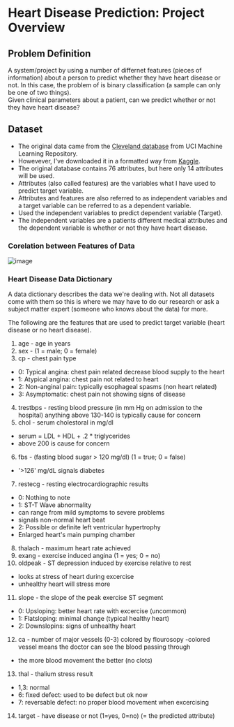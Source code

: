 # Heart Disease Prediction: Project Overview
## Problem Definition
A system/project by using a number of differnet features (pieces of information) about a person to predict whether they have heart disease or not. In this case, the problem of is binary classification (a sample can only be one of two things).<br>
Given clinical parameters about a patient, can we predict whether or not they have heart disease?<br>
## Dataset
- The original data came from the [Cleveland database](https://archive.ics.uci.edu/ml/datasets/heart+Disease) from UCI Machine Learning Repository.
- Howevever, I've downloaded it in a formatted way from [Kaggle](https://www.kaggle.com/datasets/sumaiyatasmeem/heart-disease-classification-dataset).
- The original database contains 76 attributes, but here only 14 attributes will be used. 
- Attributes (also called features) are the variables what I have used to predict target variable.
- Attributes and features are also referred to as independent variables and a target variable can be referred to as a dependent variable.
- Used the independent variables to predict dependent variable (Target).
- The independent variables are a patients different medical attributes and the dependent variable is whether or not they have heart disease.
### Corelation between Features of Data
![image](https://user-images.githubusercontent.com/115410634/204327791-7269ea18-dbf5-4705-adfd-e363d32b20cf.png)

### Heart Disease Data Dictionary
A data dictionary describes the data we're dealing with. Not all datasets come with them so this is where we may have to do our research or ask a subject matter expert (someone who knows about the data) for more.<br>

The following are the features that are used to predict target variable (heart disease or no heart disease).<br>

1. age - age in years
2. sex - (1 = male; 0 = female)
3. cp - chest pain type
- 0: Typical angina: chest pain related decrease blood supply to the heart
- 1: Atypical angina: chest pain not related to heart
- 2: Non-anginal pain: typically esophageal spasms (non heart related)
- 3: Asymptomatic: chest pain not showing signs of disease
4. trestbps - resting blood pressure (in mm Hg on admission to the hospital)
anything above 130-140 is typically cause for concern
5. chol - serum cholestoral in mg/dl
- serum = LDL + HDL + .2 * triglycerides
- above 200 is cause for concern
6. fbs - (fasting blood sugar > 120 mg/dl) (1 = true; 0 = false)
- '>126' mg/dL signals diabetes
7. restecg - resting electrocardiographic results
- 0: Nothing to note
- 1: ST-T Wave abnormality
- can range from mild symptoms to severe problems
- signals non-normal heart beat
- 2: Possible or definite left ventricular hypertrophy
- Enlarged heart's main pumping chamber
8. thalach - maximum heart rate achieved
9. exang - exercise induced angina (1 = yes; 0 = no)
10. oldpeak - ST depression induced by exercise relative to rest
- looks at stress of heart during excercise
- unhealthy heart will stress more
11. slope - the slope of the peak exercise ST segment
- 0: Upsloping: better heart rate with excercise (uncommon)
- 1: Flatsloping: minimal change (typical healthy heart)
- 2: Downslopins: signs of unhealthy heart
12. ca - number of major vessels (0-3) colored by flourosopy
-colored vessel means the doctor can see the blood passing through
- the more blood movement the better (no clots)
13. thal - thalium stress result
- 1,3: normal
- 6: fixed defect: used to be defect but ok now
- 7: reversable defect: no proper blood movement when excercising
14. target - have disease or not (1=yes, 0=no) (= the predicted attribute)
